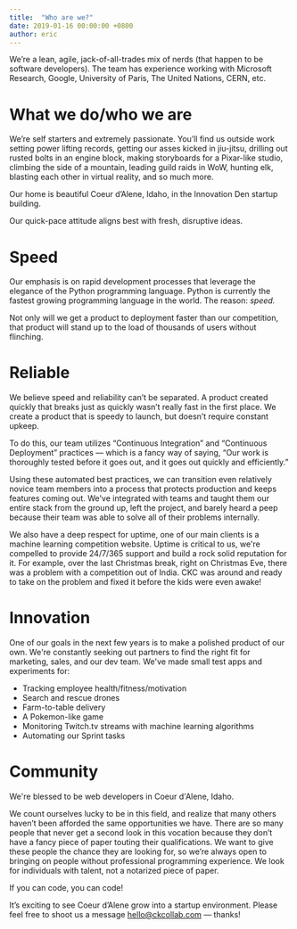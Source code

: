```yaml
---
title:  "Who are we?"
date: 2019-01-16 00:00:00 +0800
author: eric
---
```




We’re a lean, agile, jack-of-all-trades mix of nerds (that happen to be software developers). The team has experience working
with Microsoft Research, Google, University of Paris, The United Nations, CERN, etc.


<!--more-->


# What we do/who we are

We’re self starters and extremely passionate. You’ll find us outside work setting power lifting records, getting our
asses kicked in jiu-jitsu, drilling out rusted bolts in an engine block, making storyboards for a Pixar-like studio,
climbing the side of a mountain, leading guild raids in WoW, hunting elk, blasting each other in virtual reality,
and so much more.

Our home is beautiful Coeur d’Alene, Idaho, in the Innovation Den startup building.

Our quick-pace attitude aligns best with fresh, disruptive ideas.



# Speed

Our emphasis is on rapid development processes that leverage the elegance of the Python programming language.
Python is currently the fastest growing programming language in the world. The reason: *speed.*

Not only will we get a product to deployment faster than our competition, that product will stand up to the load of thousands
of users without flinching.


# Reliable

We believe speed and reliability can’t be separated. A product created quickly that breaks just as quickly wasn’t really
fast in the first place. We create a product that is speedy to launch, but doesn’t require constant upkeep.

To do this, our team utilizes “Continuous Integration” and “Continuous Deployment” practices &mdash;
which is a fancy way of saying, “Our work is thoroughly tested before it goes out, and it goes out quickly and efficiently.”

Using these automated best practices, we can transition even relatively novice team members into a process that protects
production and keeps features coming out. We've integrated with teams and taught them our entire stack from the ground up,
left the project, and barely heard a peep because their team was able to solve all of their problems internally.

We also have a deep respect for uptime, one of our main clients is a machine learning competition website. Uptime is
critical to us, we're compelled to provide 24/7/365 support and build a rock solid reputation for it. For example,
over the last Christmas break, right on Christmas Eve, there was a problem with a competition out of India. CKC was around
and ready to take on the problem and fixed it before the kids were even awake!


# Innovation

One of our goals in the next few years is to make a polished product of our own. We're constantly seeking out partners to find
the right fit for marketing, sales, and our dev team. We've made small test apps and experiments for:

* Tracking employee health/fitness/motivation
* Search and rescue drones
* Farm-to-table delivery
* A Pokemon-like game
* Monitoring Twitch.tv streams with machine learning algorithms
* Automating our Sprint tasks


# Community

We're blessed to be web developers in Coeur d'Alene, Idaho.

We count ourselves lucky to be in this field, and realize that many others haven’t been afforded the same opportunities we have.
There are so many people that never get a second look in this vocation because they don’t have a fancy piece of paper touting
their qualifications. We want to give these people the chance they are looking for, so we’re always open to bringing on people
without professional programming experience. We look for individuals with talent, not a notarized piece of paper.

If you can code, you can code!


It’s exciting to see Coeur d’Alene grow into a startup environment. Please feel free to shoot
us a message [hello@ckcollab.com](mailto:hello@ckcollab.com) &mdash; thanks!

